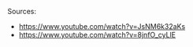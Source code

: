 Sources:
- https://www.youtube.com/watch?v=JsNM6k32aKs
- https://www.youtube.com/watch?v=8jnfO_cyLlE
